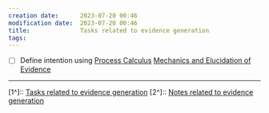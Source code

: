 ```yaml
---
creation date:		2023-07-20 00:46
modification date:	2023-07-20 00:46
title: 				Tasks related to evidence generation
tags:
---
```

- [ ] Define intention using [Process Calculus](Process%20Calculus.md) [Mechanics and Elucidation of Evidence](Mechanics%20and%20Elucidation%20of%20Evidence.md)


---
[1^]:: [Tasks related to evidence generation](Tasks%20related%20to%20evidence%20generation.md)
[2^]:: [Notes related to evidence generation](Notes%20related%20to%20evidence%20generation.md)